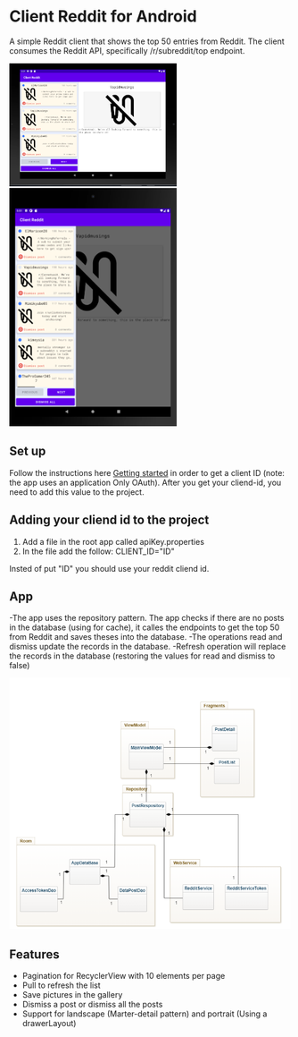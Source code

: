 # Client Reddit for Android

A simple Reddit client that shows the top 50 entries from Reddit. The client consumes the Reddit API, specifically /r/subreddit/top endpoint.


<img src="/redditLandscape.PNG" width="300"/> <img src="/RedditPortrait.PNG" width="300"/>


## Set up

Follow the instructions here [Getting started](https://github.com/reddit-archive/reddit/wiki/OAuth2) in order to get a client ID (note: the app uses an application Only OAuth).
After you get your cliend-id, you need to add this value to the project. 


## Adding your cliend id to the project


1. Add a file in the root app called apiKey.properties
2. In the file add the follow: CLIENT_ID="ID"

Insted of put "ID" you should use your reddit cliend id.

## App

-The app uses the repository pattern. The app checks if there are no posts in the database (using for cache), it calles the endpoints to get the top 50 from Reddit and saves theses into the database. 
-The operations read and dismiss update the records in the database.
-Refresh operation will replace the records in the database (restoring the values for read and dismiss to false)

![Diagram class](/class.PNG "Diagram class")

## Features

- Pagination for RecyclerView with 10 elements per page
- Pull to refresh the list
- Save pictures in the gallery
- Dismiss a post or dismiss all the posts
- Support for landscape (Marter-detail pattern) and portrait (Using a drawerLayout)
